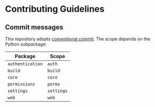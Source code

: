 # Contributing Guidelines

## Commit messages

This repository adopts
[conventional commit](https://www.conventionalcommits.org/en/v1.0.0/). The scope
depends on the Python subpackage:

| Package          | Scope      |
| ---------------- | ---------- |
| `authentication` | `auth`     |
| `build`          | `build`    |
| `core`           | `core`     |
| `permissions`    | `perms`    |
| `settings`       | `settings` |
| `web`            | `web`      |
